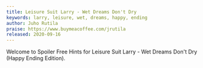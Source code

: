 ```yaml
---
title: Leisure Suit Larry - Wet Dreams Don't Dry
keywords: larry, leisure, wet, dreams, happy, ending
author: Juho Rutila
praise: https://www.buymeacoffee.com/jrutila
released: 2020-09-16
---
```


Welcome to Spoiler Free Hints for Leisure Suit Larry - Wet Dreams Don't Dry (Happy Ending Edition).

